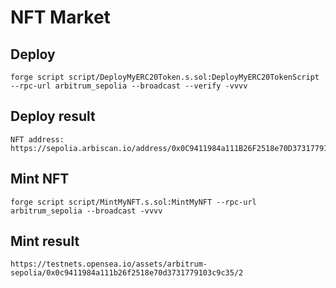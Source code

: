 # NFT Market

## Deploy
```
forge script script/DeployMyERC20Token.s.sol:DeployMyERC20TokenScript --rpc-url arbitrum_sepolia --broadcast --verify -vvvv
```
## Deploy result
```
NFT address: https://sepolia.arbiscan.io/address/0x0C9411984a111B26F2518e70D3731779103c9c35
```


## Mint NFT
```
forge script script/MintMyNFT.s.sol:MintMyNFT --rpc-url arbitrum_sepolia --broadcast -vvvv
```
## Mint result
```
https://testnets.opensea.io/assets/arbitrum-sepolia/0x0c9411984a111b26f2518e70d3731779103c9c35/2
```


